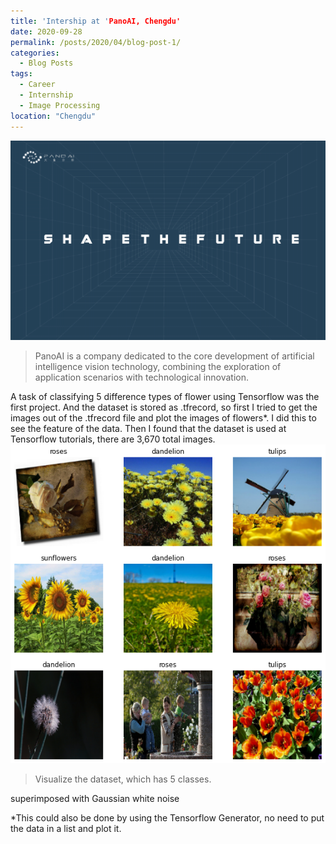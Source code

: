 ```yaml
---
title: 'Intership at 'PanoAI, Chengdu'
date: 2020-09-28
permalink: /posts/2020/04/blog-post-1/
categories:
  - Blog Posts
tags:
  - Career
  - Internship
  - Image Processing 
location: "Chengdu"
---
```

<img src='/images/Panoai.png'>

> PanoAI is a company dedicated to the core development of artificial intelligence vision technology, combining the exploration of application scenarios with technological innovation.

A task of classifying 5 difference types of flower using Tensorflow was the first project.  And the dataset is stored as .tfrecord, so first I tried to get the images out of the .tfrecord file and plot the images of flowers*. I did this to see the feature of the data. Then I found that the dataset is used at Tensorflow tutorials, there are 3,670 total images. 
<img src='/images/output_wBmEA9c0JYes_0.png'>
> Visualize the dataset, which has 5 classes.

superimposed with Gaussian white noise

*This could also be done by using the Tensorflow Generator, no need to put the data in a list and plot it.